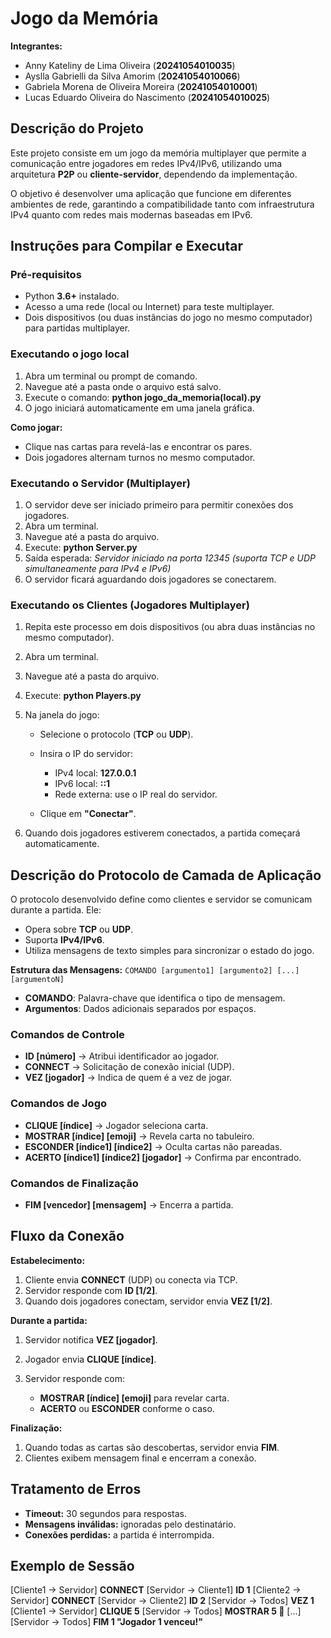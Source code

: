 # Jogo da Memória

**Integrantes:**

* Anny Kateliny de Lima Oliveira (**20241054010035**)
* Ayslla Gabrielli da Silva Amorim (**20241054010066**)
* Gabriela Morena de Oliveira Moreira (**20241054010001**)
* Lucas Eduardo Oliveira do Nascimento (**20241054010025**)

## Descrição do Projeto

Este projeto consiste em um jogo da memória multiplayer que permite a comunicação entre jogadores em redes IPv4/IPv6, utilizando uma arquitetura **P2P** ou **cliente-servidor**, dependendo da implementação.

O objetivo é desenvolver uma aplicação que funcione em diferentes ambientes de rede, garantindo a compatibilidade tanto com infraestrutura IPv4 quanto com redes mais modernas baseadas em IPv6.

## Instruções para Compilar e Executar

### Pré-requisitos

* Python **3.6+** instalado.
* Acesso a uma rede (local ou Internet) para teste multiplayer.
* Dois dispositivos (ou duas instâncias do jogo no mesmo computador) para partidas multiplayer.

### Executando o jogo local

1. Abra um terminal ou prompt de comando.
2. Navegue até a pasta onde o arquivo está salvo.
3. Execute o comando: **python jogo\_da\_memoria(local).py**
4. O jogo iniciará automaticamente em uma janela gráfica.

**Como jogar:**

* Clique nas cartas para revelá-las e encontrar os pares.
* Dois jogadores alternam turnos no mesmo computador.

### Executando o Servidor (Multiplayer)

1. O servidor deve ser iniciado primeiro para permitir conexões dos jogadores.
2. Abra um terminal.
3. Navegue até a pasta do arquivo.
4. Execute: **python Server.py**
5. Saída esperada: *Servidor iniciado na porta 12345 (suporta TCP e UDP simultaneamente para IPv4 e IPv6)*
6. O servidor ficará aguardando dois jogadores se conectarem.

### Executando os Clientes (Jogadores Multiplayer)

1. Repita este processo em dois dispositivos (ou abra duas instâncias no mesmo computador).
2. Abra um terminal.
3. Navegue até a pasta do arquivo.
4. Execute: **python Players.py**
5. Na janela do jogo:

   * Selecione o protocolo (**TCP** ou **UDP**).
   * Insira o IP do servidor:

     * IPv4 local: **127.0.0.1**
     * IPv6 local: **::1**
     * Rede externa: use o IP real do servidor.
   * Clique em **"Conectar"**.
6. Quando dois jogadores estiverem conectados, a partida começará automaticamente.

## Descrição do Protocolo de Camada de Aplicação

O protocolo desenvolvido define como clientes e servidor se comunicam durante a partida. Ele:

* Opera sobre **TCP** ou **UDP**.
* Suporta **IPv4/IPv6**.
* Utiliza mensagens de texto simples para sincronizar o estado do jogo.

**Estrutura das Mensagens:**
`COMANDO [argumento1] [argumento2] [...] [argumentoN]`

* **COMANDO**: Palavra-chave que identifica o tipo de mensagem.
* **Argumentos**: Dados adicionais separados por espaços.

### Comandos de Controle

* **ID \[número]** → Atribui identificador ao jogador.
* **CONNECT** → Solicitação de conexão inicial (UDP).
* **VEZ \[jogador]** → Indica de quem é a vez de jogar.

### Comandos de Jogo

* **CLIQUE \[índice]** → Jogador seleciona carta.
* **MOSTRAR \[índice] \[emoji]** → Revela carta no tabuleiro.
* **ESCONDER \[índice1] \[índice2]** → Oculta cartas não pareadas.
* **ACERTO \[índice1] \[índice2] \[jogador]** → Confirma par encontrado.

### Comandos de Finalização

* **FIM \[vencedor] \[mensagem]** → Encerra a partida.

## Fluxo da Conexão

**Estabelecimento:**

1. Cliente envia **CONNECT** (UDP) ou conecta via TCP.
2. Servidor responde com **ID \[1/2]**.
3. Quando dois jogadores conectam, servidor envia **VEZ \[1/2]**.

**Durante a partida:**

1. Servidor notifica **VEZ \[jogador]**.
2. Jogador envia **CLIQUE \[índice]**.
3. Servidor responde com:

   * **MOSTRAR \[índice] \[emoji]** para revelar carta.
   * **ACERTO** ou **ESCONDER** conforme o caso.

**Finalização:**

1. Quando todas as cartas são descobertas, servidor envia **FIM**.
2. Clientes exibem mensagem final e encerram a conexão.

## Tratamento de Erros

* **Timeout:** 30 segundos para respostas.
* **Mensagens inválidas:** ignoradas pelo destinatário.
* **Conexões perdidas:** a partida é interrompida.

## Exemplo de Sessão

\[Cliente1 → Servidor] **CONNECT**
\[Servidor → Cliente1] **ID 1**
\[Cliente2 → Servidor] **CONNECT**
\[Servidor → Cliente2] **ID 2**
\[Servidor → Todos] **VEZ 1**
\[Cliente1 → Servidor] **CLIQUE 5**
\[Servidor → Todos] **MOSTRAR 5 🍎**
\[...]
\[Servidor → Todos] **FIM 1 "Jogador 1 venceu!"**



